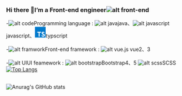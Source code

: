 ### Hi there 👋I’m a Front-end engineer![alt front-end](https://img.icons8.com/external-wanicon-flat-wanicon/64/000000/external-engineer-business-model-canvas-wanicon-flat-wanicon.png)                                            


-![alt code](https://img.icons8.com/cotton/64/000000/code.png)Programming language : ![alt java](https://img.icons8.com/color/48/000000/java-coffee-cup-logo--v1.png)java、![alt javascript](https://img.icons8.com/color/48/000000/javascript--v1.png)javascript、<img src="https://raw.githubusercontent.com/devicons/devicon/2ae2a900d2f041da66e950e4d48052658d850630/icons/typescript/typescript-original.svg" width="30px" height="30px">typscript<br><br>
-![alt framwork](https://img.icons8.com/external-flaticons-flat-flat-icons/64/000000/external-framework-agile-flaticons-flat-flat-icons-2.png)Front-end framework : ![alt vue.js](https://img.icons8.com/color/48/000000/vue-js.png) vue2、3<br><br>
-![alt UI](https://img.icons8.com/external-soft-fill-juicy-fish/60/000000/external-ui-microservices-soft-fill-soft-fill-juicy-fish.png)UI feamework : ![alt bootstrap](https://img.icons8.com/color/48/000000/bootstrap.png)Bootstrap4、5  ![alt scss](https://img.icons8.com/color/48/000000/sass-avatar.png)SCSS &ensp;&ensp;[![Top Langs](https://github-readme-stats.vercel.app/api/top-langs/?username=gn01792218&layout=compact)](https://github.com/gn01792218/github-readme-stats)<br><br>


![Anurag's GitHub stats](https://github-readme-stats.vercel.app/api?username=gn01792218&show_icons=true&theme=radical)



